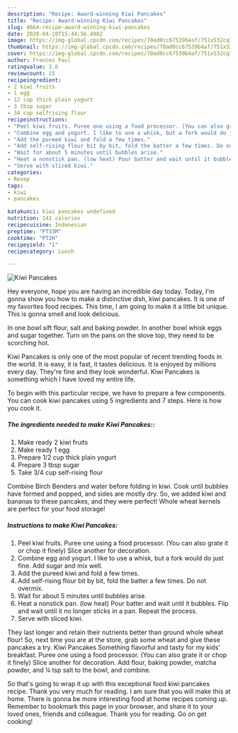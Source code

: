 ```yaml
---
description: "Recipe: Award-winning Kiwi Pancakes"
title: "Recipe: Award-winning Kiwi Pancakes"
slug: 4664-recipe-award-winning-kiwi-pancakes
date: 2020-04-10T15:44:56.498Z
image: https://img-global.cpcdn.com/recipes/70ad0cc67539b4af/751x532cq70/kiwi-pancakes-recipe-main-photo.jpg
thumbnail: https://img-global.cpcdn.com/recipes/70ad0cc67539b4af/751x532cq70/kiwi-pancakes-recipe-main-photo.jpg
cover: https://img-global.cpcdn.com/recipes/70ad0cc67539b4af/751x532cq70/kiwi-pancakes-recipe-main-photo.jpg
author: Frances Paul
ratingvalue: 3.6
reviewcount: 15
recipeingredient:
- 2 kiwi fruits
- 1 egg
- 12 cup thick plain yogurt
- 3 tbsp sugar
- 34 cup selfrising flour
recipeinstructions:
- "Peel kiwi fruits. Puree one using a food processor. (You can also grate it or chop it finely) Slice another for decoration."
- "Combine egg and yogurt. I like to use a whisk, but a fork would do just fine. Add sugar and mix well."
- "Add the pureed kiwi and fold a few times."
- "Add self-rising flour bit by bit, fold the batter a few times. Do not overmix."
- "Wait for about 5 minutes until bubbles arise."
- "Heat a nonstick pan. (low heat) Pour batter and wait until it bubbles. Flip and wait until it no longer sticks in a pan. Repeat the process."
- "Serve with sliced kiwi."
categories:
- Resep
tags:
- kiwi
- pancakes

katakunci: kiwi pancakes undefined
nutrition: 141 calories
recipecuisine: Indonesian
preptime: "PT33M"
cooktime: "PT2H"
recipeyield: "1"
recipecategory: Lunch

---
```



![Kiwi Pancakes](https://img-global.cpcdn.com/recipes/70ad0cc67539b4af/751x532cq70/kiwi-pancakes-recipe-main-photo.jpg)

Hey everyone, hope you are having an incredible day today. Today, I'm gonna show you how to make a distinctive dish, kiwi pancakes. It is one of my favorites food recipes. This time, I am going to make it a little bit unique. This is gonna smell and look delicious.

In one bowl sift flour, salt and baking powder. In another bowl whisk eggs and sugar together. Turn on the pans on the stove top, they need to be scorching hot.

Kiwi Pancakes is only one of the most popular of recent trending foods in the world. It is easy, it is fast, it tastes delicious. It is enjoyed by millions every day. They're fine and they look wonderful. Kiwi Pancakes is something which I have loved my entire life.


To begin with this particular recipe, we have to prepare a few components. You can cook kiwi pancakes using 5 ingredients and 7 steps. Here is how you cook it.

##### The ingredients needed to make Kiwi Pancakes::

1. Make ready 2 kiwi fruits
1. Make ready 1 egg
1. Prepare 1/2 cup thick plain yogurt
1. Prepare 3 tbsp sugar
1. Take 3/4 cup self-rising flour


Combine Birch Benders and water before folding in kiwi. Cook until bubbles have formed and popped, and sides are mostly dry. So, we added kiwi and bananas to these pancakes, and they were perfect! Whole wheat kernels are perfect for your food storage! 

##### Instructions to make Kiwi Pancakes:

1. Peel kiwi fruits. Puree one using a food processor. (You can also grate it or chop it finely) Slice another for decoration.
1. Combine egg and yogurt. I like to use a whisk, but a fork would do just fine. Add sugar and mix well.
1. Add the pureed kiwi and fold a few times.
1. Add self-rising flour bit by bit, fold the batter a few times. Do not overmix.
1. Wait for about 5 minutes until bubbles arise.
1. Heat a nonstick pan. (low heat) Pour batter and wait until it bubbles. Flip and wait until it no longer sticks in a pan. Repeat the process.
1. Serve with sliced kiwi.


They last longer and retain their nutrients better than ground whole wheat flour! So, next time you are at the store, grab some wheat and give these pancakes a try. Kiwi Pancakes Something flavorful and tasty for my kids&#39; breakfast. Puree one using a food processor. (You can also grate it or chop it finely) Slice another for decoration. Add flour, baking powder, matcha powder, and ¼ tsp salt to the bowl, and combine. 

So that's going to wrap it up with this exceptional food kiwi pancakes recipe. Thank you very much for reading. I am sure that you will make this at home. There is gonna be more interesting food at home recipes coming up. Remember to bookmark this page in your browser, and share it to your loved ones, friends and colleague. Thank you for reading. Go on get cooking!
